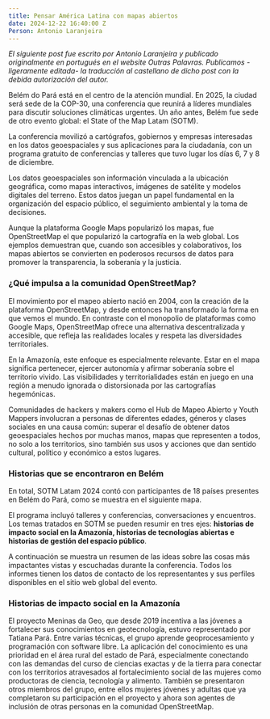 ```yaml
---
title: Pensar América Latina con mapas abiertos
date: 2024-12-22 16:40:00 Z
Person: Antonio Laranjeira
---
```


*El siguiente post fue escrito por Antonio Laranjeira y publicado originalmente en portugués en el website Outras Palavras. Publicamos -ligeramente editada- la traducción al castellano de dicho post con la debida autorización del autor.*

Belém do Pará está en el centro de la atención mundial. En 2025, la ciudad será sede de la COP-30, una conferencia que reunirá a líderes mundiales para discutir soluciones climáticas urgentes. Un año antes, Belém fue sede de otro evento global: el State of the Map Latam (SOTM). 

La conferencia movilizó a cartógrafos, gobiernos y empresas interesadas en los datos geoespaciales y sus aplicaciones para la ciudadanía, con un programa gratuito de conferencias y talleres que tuvo lugar los días 6, 7 y 8 de diciembre.

Los datos geoespaciales son información vinculada a la ubicación geográfica, como mapas interactivos, imágenes de satélite y modelos digitales del terreno. Estos datos juegan un papel fundamental en la organización del espacio público, el seguimiento ambiental y la toma de decisiones.

Aunque la plataforma Google Maps popularizó los mapas, fue OpenStreetMap el que popularizó la cartografía en la web global. Los ejemplos demuestran que, cuando son accesibles y colaborativos, los mapas abiertos se convierten en poderosos recursos de datos para promover la transparencia, la soberanía y la justicia.

### ¿Qué impulsa a la comunidad OpenStreetMap?

El movimiento por el mapeo abierto nació en 2004, con la creación de la plataforma OpenStreetMap, y desde entonces ha transformado la forma en que vemos el mundo. En contraste con el monopolio de plataformas como Google Maps, OpenStreetMap ofrece una alternativa descentralizada y accesible, que refleja las realidades locales y respeta las diversidades territoriales.

En la Amazonía, este enfoque es especialmente relevante. Estar en el mapa significa pertenecer, ejercer autonomía y afirmar soberanía sobre el territorio vivido. Las visibilidades y territorialidades están en juego en una región a menudo ignorada o distorsionada por las cartografías hegemónicas.

Comunidades de hackers y makers como el Hub de Mapeo Abierto y Youth Mappers involucran a personas de diferentes edades, géneros y clases sociales en una causa común: superar el desafío de obtener datos geoespaciales hechos por muchas manos, mapas que representen a todos, no solo a los territorios, sino también sus usos y acciones que dan sentido cultural, político y económico a estos lugares.

### Historias que se encontraron en Belém

En total, SOTM Latam 2024 contó con participantes de 18 países presentes en Belém do Pará, como se muestra en el siguiente mapa.

El programa incluyó talleres y conferencias, conversaciones y encuentros. Los temas tratados en SOTM se pueden resumir en tres ejes: **historias de impacto social en la Amazonía, historias de tecnologías abiertas e historias de gestión del espacio público**.

A continuación se muestra un resumen de las ideas sobre las cosas más impactantes vistas y escuchadas durante la conferencia. Todos los informes tienen los datos de contacto de los representantes y sus perfiles disponibles en el sitio web global del evento.

### Historias de impacto social en la Amazonía

El proyecto Meninas da Geo, que desde 2019 incentiva a las jóvenes a fortalecer sus conocimientos en geotecnología, estuvo representado por Tatiana Pará. Entre varias técnicas, el grupo aprende geoprocesamiento y programación con software libre. La aplicación del conocimiento es una prioridad en el área rural del estado de Pará, especialmente conectando con las demandas del curso de ciencias exactas y de la tierra para conectar con los territorios atravesados ​​al fortalecimiento social de las mujeres como productoras de ciencia, tecnología y alimento. También se presentaron otros miembros del grupo, entre ellos mujeres jóvenes y adultas que ya completaron su participación en el proyecto y ahora son agentes de inclusión de otras personas en la comunidad OpenStreetMap.